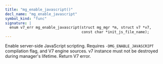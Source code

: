 ```yaml
---
title: "mg_enable_javascript()"
decl_name: "mg_enable_javascript"
symbol_kind: "func"
signature: |
  enum v7_err mg_enable_javascript(struct mg_mgr *m, struct v7 *v7,
                                   const char *init_js_file_name);
---
```


Enable server-side JavaScript scripting.
Requires `-DMG_ENABLE_JAVASCRIPT` compilation flag, and V7 engine sources.
v7 instance must not be destroyed during manager's lifetime.
Return V7 error. 

